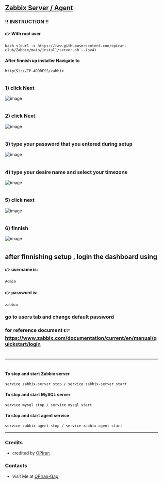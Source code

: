 ## [Zabbix Server / Agent](https://opiran-club.github.io/Zabbix/)
 
###  ‼️ INSTRUCTION ‼️

#### 👉 With root user

```
bash <(curl -s https://raw.githubusercontent.com/opiran-club/Zabbix/main/install/server.sh --ipv4)
```

#### After finnish up installer Navigate to 
```
http(S)://IP-ADDRESS/zabbix
```
#
#
#

### 1) click Next
![image](https://github.com/user-attachments/assets/ea3a0fda-a1f0-4314-bfe6-cc09262563ef)
#
### 2) click Next
![image](https://github.com/user-attachments/assets/6bd28102-237a-4be1-bc59-155d794baa1f)
#
### 3) type your password that you entered during setup
![image](https://github.com/user-attachments/assets/0135feae-9c36-4424-9b7d-c9efd555d70f)
#
### 4) type your desire name and select your timezone
![image](https://github.com/user-attachments/assets/51de5184-7063-4530-84ec-593ce53ad563)
#
### 5) click next
![image](https://github.com/user-attachments/assets/81c5869b-316c-4569-9899-ce56969ab405)
#
### 6) finnish
![image](https://github.com/user-attachments/assets/b8860cb0-e5e0-430f-a48d-1dff37b44da5)
#

## after finnishing setup , login the dashboard using 
#### 👉 username is:
```
Admin
```
#### 👉 password is:
```
zabbix
```
### go to users tab and change default password
### for reference document 👉 https://www.zabbix.com/documentation/current/en/manual/quickstart/login
#
-----------------------------------------------------------------------------------------
#
#
#
#### To stop and start Zabbix server

```
service zabbix-server stop / service zabbix-server start
```

#### To stop and start MySQL server

```
service mysql stop / service mysql start
```

#### To stop and start agent service

```
service zabbix-agent stop / service zabbix-agent start
```

---------------------------------------------------------------------------------------------------------------------------------------

### Credits
 - credited by [OPIran](https://github.com/opiran-club)

### Contacts
 - Visit Me at [OPIran-Gap](https://t.me/opiran_official)
